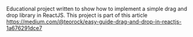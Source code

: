 Educational project written to show how to implement a simple drag and drop library in ReactJS.
This project is part of this article https://medium.com/@teorock/easy-guide-drag-and-drop-in-reactjs-1a676291dce7